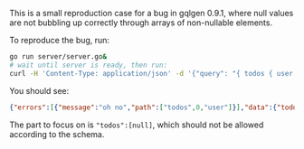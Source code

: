 This is a small reproduction case for a bug in gqlgen 0.9.1, where null values are not bubbling up correctly through arrays of non-nullable elements.

To reproduce the bug, run:

```sh
go run server/server.go&
# wait until server is ready, then run:
curl -H 'Content-Type: application/json' -d '{"query": "{ todos { user { name } } }"}' http://localhost:8080/query
```

You should see:

```json
{"errors":[{"message":"oh no","path":["todos",0,"user"]}],"data":{"todos":[null]}}
```

The part to focus on is `"todos":[null]`, which should not be allowed according to the schema.
